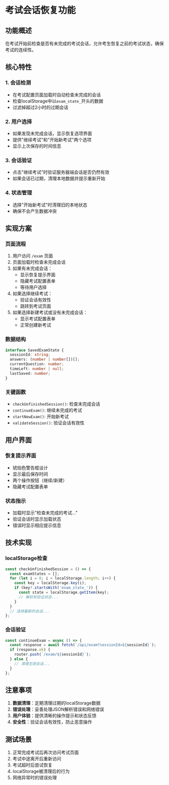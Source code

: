 # 考试会话恢复功能

## 功能概述

在考试开始前检查是否有未完成的考试会话，允许考生恢复之前的考试状态，确保考试的连续性。

## 核心特性

### 1. 会话检测
- 在考试配置页面加载时自动检查未完成的会话
- 检查localStorage中以`exam_state_`开头的数据
- 过滤掉超过2小时的过期会话

### 2. 用户选择
- 如果发现未完成会话，显示恢复选项界面
- 提供"继续考试"和"开始新考试"两个选项
- 显示上次保存的时间信息

### 3. 会话验证
- 点击"继续考试"时验证服务器端会话是否仍然有效
- 如果会话已过期，清理本地数据并提示重新开始

### 4. 状态管理
- 选择"开始新考试"时清理旧的本地状态
- 确保不会产生数据冲突

## 实现方案

### 页面流程
1. 用户访问 `/exam` 页面
2. 页面加载时检查未完成会话
3. 如果有未完成会话：
   - 显示恢复提示界面
   - 隐藏考试配置表单
   - 等待用户选择
4. 如果选择继续考试：
   - 验证会话有效性
   - 跳转到考试页面
5. 如果选择新建考试或没有未完成会话：
   - 显示考试配置表单
   - 正常创建新考试

### 数据结构
```typescript
interface SavedExamState {
  sessionId: string;
  answers: (number | number[])[];
  currentQuestion: number;
  timeLeft: number | null;
  lastSaved: number;
}
```

### 关键函数
- `checkUnfinishedSession()`: 检查未完成会话
- `continueExam()`: 继续未完成的考试
- `startNewExam()`: 开始新考试
- `validateSession()`: 验证会话有效性

## 用户界面

### 恢复提示界面
- 琥珀色警告框设计
- 显示最后保存时间
- 两个操作按钮（继续/新建）
- 隐藏考试配置表单

### 状态指示
- 加载时显示"检查未完成的考试..."
- 验证会话时显示加载状态
- 错误时显示相应提示信息

## 技术实现

### localStorage检查
```typescript
const checkUnfinishedSession = () => {
  const examStates = [];
  for (let i = 0; i < localStorage.length; i++) {
    const key = localStorage.key(i);
    if (key?.startsWith('exam_state_')) {
      const state = localStorage.getItem(key);
      // 解析和验证状态...
    }
  }
  // 选择最新的会话...
};
```

### 会话验证
```typescript
const continueExam = async () => {
  const response = await fetch(`/api/exam?sessionId=${sessionId}`);
  if (response.ok) {
    router.push(`/exam/${sessionId}`);
  } else {
    // 清理无效会话...
  }
};
```

## 注意事项

1. **数据清理**：定期清理过期的localStorage数据
2. **错误处理**：妥善处理JSON解析错误和网络错误
3. **用户体验**：提供清晰的操作提示和状态反馈
4. **安全性**：验证会话有效性，防止恶意操作

## 测试场景

1. 正常完成考试后再次访问考试页面
2. 考试中途离开后重新访问
3. 考试超时后尝试恢复
4. localStorage被清理后的行为
5. 网络异常时的错误处理
